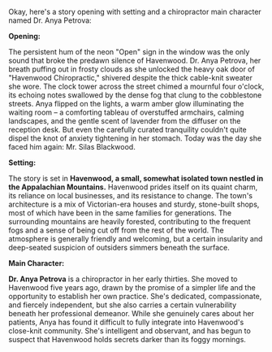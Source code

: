 Okay, here's a story opening with setting and a chiropractor main character named Dr. Anya Petrova:

**Opening:**

The persistent hum of the neon "Open" sign in the window was the only sound that broke the predawn silence of Havenwood. Dr. Anya Petrova, her breath puffing out in frosty clouds as she unlocked the heavy oak door of "Havenwood Chiropractic," shivered despite the thick cable-knit sweater she wore. The clock tower across the street chimed a mournful four o'clock, its echoing notes swallowed by the dense fog that clung to the cobblestone streets. Anya flipped on the lights, a warm amber glow illuminating the waiting room – a comforting tableau of overstuffed armchairs, calming landscapes, and the gentle scent of lavender from the diffuser on the reception desk. But even the carefully curated tranquility couldn't quite dispel the knot of anxiety tightening in her stomach. Today was the day she faced him again: Mr. Silas Blackwood.

**Setting:**

The story is set in **Havenwood, a small, somewhat isolated town nestled in the Appalachian Mountains.** Havenwood prides itself on its quaint charm, its reliance on local businesses, and its resistance to change. The town's architecture is a mix of Victorian-era houses and sturdy, stone-built shops, most of which have been in the same families for generations. The surrounding mountains are heavily forested, contributing to the frequent fogs and a sense of being cut off from the rest of the world. The atmosphere is generally friendly and welcoming, but a certain insularity and deep-seated suspicion of outsiders simmers beneath the surface.

**Main Character:**

**Dr. Anya Petrova** is a chiropractor in her early thirties. She moved to Havenwood five years ago, drawn by the promise of a simpler life and the opportunity to establish her own practice. She's dedicated, compassionate, and fiercely independent, but she also carries a certain vulnerability beneath her professional demeanor. While she genuinely cares about her patients, Anya has found it difficult to fully integrate into Havenwood's close-knit community. She's intelligent and observant, and has begun to suspect that Havenwood holds secrets darker than its foggy mornings.
